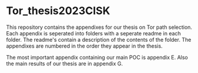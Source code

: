 # Tor_thesis2023CISK

This repository contains the appendixes for our thesis on Tor path selection. Each appendix is seperated into folders with a seperate readme in each folder. The readme's contain a description of the contents of the folder. The appendixes are numbered in the order they appear in the thesis.

The most important appendix containing our main POC is appendix E. Also the main results of our thesis are in appendix G.